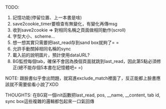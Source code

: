 TODO: 
1. 記憶功能(停留位置、上一本書是啥)
2. save2cookie_timer要檢查有無變化，有變化再傳msg
3. 收到save2cookie => 對相同名稱之頁面做相同動作(scroll)
4. 字型大小、scheme...
5. 想一想其實只需要把last_read存到sand box就夠了= =
6. 允許手動關掉相同名稱的sync
7. 載入前的說明圖片，預計使用dataURL?
8. BG監控每個tab，確保不會因為換個頁面就跳到last_read，因此第5點必須修正(總不能存個5本書在記憶體吧= =)

NOTE:
跟臉書似乎會出問題，就寫進exclude_match裡面了，反正能都上臉書應該就不需要偷看小說了XDD 

THOUGHTS:
在BG寫一個init函數把last_read, pos, __name, __content, tab id, sync box這些複雜的邏輯都包起來一口氣回傳